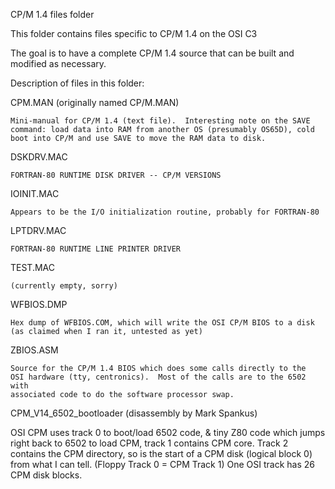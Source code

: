 CP/M 1.4 files folder

This folder contains files specific to CP/M 1.4 on the OSI C3

The goal is to have a complete CP/M 1.4 source that can be built
and modified as necessary.

Description of files in this folder:

CPM.MAN (originally named CP/M.MAN)

	Mini-manual for CP/M 1.4 (text file).  Interesting note on the SAVE
	command: load data into RAM from another OS (presumably OS65D), cold 
	boot into CP/M and use SAVE to move the RAM data to disk.
	
DSKDRV.MAC

	FORTRAN-80 RUNTIME DISK DRIVER -- CP/M VERSIONS

IOINIT.MAC

	Appears to be the I/O initialization routine, probably for FORTRAN-80

LPTDRV.MAC

	FORTRAN-80 RUNTIME LINE PRINTER DRIVER


TEST.MAC

	(currently empty, sorry)
	
WFBIOS.DMP

	Hex dump of WFBIOS.COM, which will write the OSI CP/M BIOS to a disk
	(as claimed when I ran it, untested as yet)
	
ZBIOS.ASM

	Source for the CP/M 1.4 BIOS which does some calls directly to the
	OSI hardware (tty, centronics).  Most of the calls are to the 6502 with
	associated code to do the software processor swap.

CPM_V14_6502_bootloader (disassembly by Mark Spankus)

OSI CPM uses track 0 to boot/load 6502 code, & tiny Z80 code which jumps right back to 6502 to load CPM, track 1 contains CPM core.  Track 2 contains the CPM directory, so is the start of a CPM disk (logical block 0) from what I can tell. (Floppy Track 0 = CPM Track 1) One OSI track has 26 CPM disk blocks.
